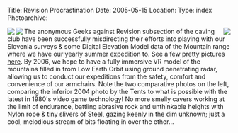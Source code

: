 Title: Revision Procrastination
Date: 2005-05-15
Location: 
Type: index
Photoarchive: 

<a href="/caving/photo_archive/surveys/mig_dem/experimental_jarvist/dossing%20by%20the%20tents%202004%20by%20james%20hooper.html"><img align="left" src="/caving/photo_archive/surveys/mig_dem/experimental_jarvist/dossing%20by%20the%20tents%202004%20by%20james%20hooper--thumb.jpg"></img></a><a href="/caving/photo_archive/surveys/mig_dem/experimental_jarvist/dossing%20by%20the%20tents.html"><img align="left" src="/caving/photo_archive/surveys/mig_dem/experimental_jarvist/dossing%20by%20the%20tents--thumb.jpg"></img></a><a href="/caving/photo_archive/surveys/mig_dem/experimental_jarvist/mig_3d_survex.html"><img align="right" src="/caving/photo_archive/surveys/mig_dem/experimental_jarvist/mig_3d_survex--thumb.jpg"></img></a>The anonymous Geeks against Revision subsection of the caving club have been successfully misdirecting their efforts into playing with our Slovenia surveys &amp; some Digital Elevation Model data of the Mountain range where we have our yearly summer expedition to. See a few pretty pictures <a href="photo_archive/surveys/mig_dem/experimental_jarvist/dirindex.html">here</a>. By 2006, we hope to have a fully immersive VR model of the mountains filled in from Low Earth Orbit using ground penetrating radar, allowing us to conduct our expeditions from the safety, comfort and convenience of our armchairs. Note the two comparative photos on the left, comparing the inferior 2004 photo by the Tents to what is possible with the latest in 1980's video game technology! No more smelly cavers working at the limit of endurance, battling abrasive rock and unthinkable heights with Nylon rope &amp; tiny slivers of Steel, gazing keenly in the dim unknown; just a cool, melodious stream of bits floating in over the ether...

